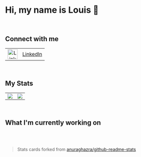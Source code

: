 <h1>Hi, my name is Louis 👋 </h1>

<br>

<h2>Connect with me</h2>
<table border="0px" cellspacing="0">
  <tr>
     <td align="center">
       <img src="https://cdn.jsdelivr.net/npm/simple-icons@v3/icons/linkedin.svg" alt="LinkedIn" width="32" height="32">
    </td>
    <td><a href="https://www.linkedin.com/in/louismanabat/">LinkedIn</a></td>
  </tr>
</table>
      
<br>

<h2>My Stats</h2>
<table border="0px" cellspacing="0">
  <tr>
    <td>
      <img src="https://github-readme-stats.s3719633.vercel.app/api?username=s3719633&hide_title=true&theme=dark&show_icons=true&include_all_commits=true&count_private=true&hide=stars,issues">
    </td>
    <td>
      <img src="https://github-readme-stats.s3719633.vercel.app/api/top-langs/?username=s3719633&theme=dark&show_icons=true&include_all_commits=true&count_private=true">
    </td>
  <tr>
<table>

<br>

<h2>What I'm currently working on</h2>
<!-- <span>
  <a href="https://github.com/s3719633/MaaBank-V3" target="_blank">
  <img src="https://github-readme-stats.vercel.app/api/pin/?username=s3719633&repo=MaaBank-V3&theme=dark&show_owner=true">
  </a>
</span> -->

<br><br>

<blockquote> Stats cards forked from <a href="https://github.com/anuraghazra/github-readme-stats">anuraghazra/github-readme-stats</a></blockquote>



<!--
**louis-manabat/louis-manabat** is a ✨ _special_ ✨ repository because its `README.md` (this file) appears on your GitHub profile.

Here are some ideas to get you started:

- 🔭 I’m currently working on ...
- 🌱 I’m currently learning ...
- 👯 I’m looking to collaborate on ...
- 🤔 I’m looking for help with ...
- 💬 Ask me about ...
- 📫 How to reach me: ...
- 😄 Pronouns: ...
- ⚡ Fun fact: ...
-->

